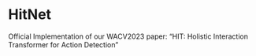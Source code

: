 # HitNet
Official Implementation of our WACV2023 paper: “HIT: Holistic Interaction Transformer for Action Detection”
